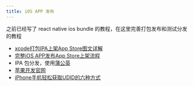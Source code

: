 ```yaml
---
title: iOS APP 发布
---
```


之前已经写了 react native ios bundle 的教程，在这里完善打包发布和测试分发的教程

- [xcode打包IPA上架App Store图文详解](https://segmentfault.com/a/1190000010200848)
- [完整iOS APP发布App Store上架流程](https://segmentfault.com/a/1190000009577706)
- IPA 包分发，使用[蒲公英](https://pgyer.com)
- [苹果开发官网](https://developer.apple.com/)
- [iPhone手机轻松获取UDID的六种方式](https://www.jianshu.com/p/c44d5c3424be)